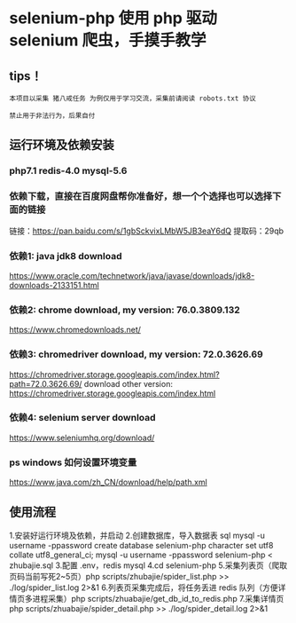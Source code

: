 # selenium-php 使用 php 驱动 selenium 爬虫，手摸手教学

## tips！
`本项目以采集 猪八戒任务 为例仅用于学习交流，采集前请阅读 robots.txt 协议`

`禁止用于非法行为，后果自付`

## 运行环境及依赖安装

### php7.1 redis-4.0 mysql-5.6

### 依赖下载，直接在百度网盘帮你准备好，想一个个选择也可以选择下面的链接
链接：https://pan.baidu.com/s/1gbSckvixLMbW5JB3eaY6dQ
提取码：29qb

### 依赖1: java jdk8 download
https://www.oracle.com/technetwork/java/javase/downloads/jdk8-downloads-2133151.html

### 依赖2: chrome download, my version: 76.0.3809.132
https://www.chromedownloads.net/

### 依赖3: chromedriver download, my version: 72.0.3626.69
https://chromedriver.storage.googleapis.com/index.html?path=72.0.3626.69/
download other version:
https://chromedriver.storage.googleapis.com/index.html

### 依赖4: selenium server download
https://www.seleniumhq.org/download/

### ps windows 如何设置环境变量
https://www.java.com/zh_CN/download/help/path.xml

## 使用流程
1.安装好运行环境及依赖，并启动
2.创建数据库，导入数据表 sql
mysql -u username -ppassword create database selenium-php character set utf8 collate utf8_general_ci;
mysql -u username -ppassword selenium-php < zhubajie.sql
3.配置 .env，redis mysql
4.cd selenium-php
5.采集列表页（爬取页码当前写死2~5页）php scripts/zhubajie/spider_list.php >> ./log/spider_list.log 2>&1
6.列表页采集完成后，将任务丢进 redis 队列（方便详情页多进程采集）php scripts/zhuabajie/get_db_id_to_redis.php
7.采集详情页 php scripts/zhuabajie/spider_detail.php >> ./log/spider_detail.log 2>&1

